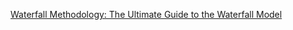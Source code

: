 
[Waterfall Methodology: The Ultimate Guide to the Waterfall Model](https://www.projectmanager.com/guides/waterfall-methodology)
